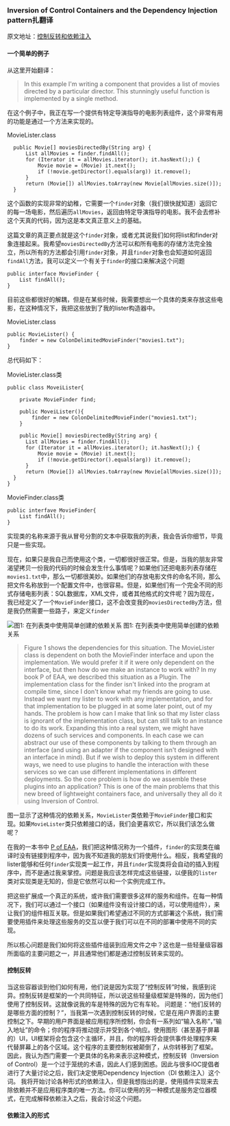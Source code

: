 ﻿### Inversion of Control Containers and the Dependency Injection pattern扎翻译

原文地址：[控制反转和依赖注入](https://www.martinfowler.com/articles/injection.html)

#### 一个简单的例子

从这里开始翻译：
> In this example I'm writing a component that provides a list of movies directed by a particular director. This stunningly useful function is implemented by a single method.

在这个例子中，我正在写一个提供有特定导演指导的电影列表组件，这个非常有用的功能是通过一个方法来实现的。

MovieLister.class
```
  public Movie[] moviesDirectedBy(String arg) {
      List allMovies = finder.findAll();
      for (Iterator it = allMovies.iterator(); it.hasNext();) {
          Movie movie = (Movie) it.next();
          if (!movie.getDirector().equals(arg)) it.remove();
      }
      return (Movie[]) allMovies.toArray(new Movie[allMovies.size()]);
  }
```
这个函数的实现非常的幼稚，它需要一个```finder```对象（我们很快就知道）返回它的每一场电影，然后遍历```allMovies```，返回由特定导演指导的电影。我不会去修补这个天真的代码，因为这是本文真正意义上的基础。

这篇文章的真正要点就是这个```finder```对象，或者尤其说我们如何将list和finder对象连接起来。我希望```moviesDirectedBy```方法可以和所有电影的存储方法完全独立，所以所有的方法都会引用```finder```对象，并且```finder```对象也会知道如何返回```findAll```方法，我可以定义一个有关于```finder```的接口来解决这个问题

```
public interface MovieFinder {
    List findAll();
}
```

目前这些都很好的解耦，但是在某些时候，我需要想出一个具体的类来存放这些电影，在这种情况下，我把这些放到了我的lister构造器中。

MovieLister.class
```
public MovieLister() {
    finder = new ColonDelimitedMovieFinder("movies1.txt");
}
```

总代码如下：

MovieLister.class类
```
public class MoveiLister{

    private MovieFinder find;
    
    public MoveiLister(){
        finder = new ColonDelimitedMovieFinder("movies1.txt");
    }
    
    public Movie[] moviesDirectedBy(String arg) {
      List allMovies = finder.findAll();
      for (Iterator it = allMovies.iterator(); it.hasNext();) {
          Movie movie = (Movie) it.next();
          if (!movie.getDirector().equals(arg)) it.remove();
      }
      return (Movie[]) allMovies.toArray(new Movie[allMovies.size()]);
  }
}
```
MovieFinder.class类
```
public interfave MovieFinder{
    List findAll();
}
```

实现类的名称来源于我从冒号分割的文本中获取我的列表，我会告诉你细节，毕竟只是一些实现。

现在，如果只是我自己而使用这个类，一切都很好很正常。但是，当我的朋友非常渴望拷贝一份我的代码的时候会发生什么事情呢？如果他们还把电影列表存储在```movies1.txt```中，那么一切都很美妙。如果他们的存放电影文件的命名不同，那么把文件名称放到一个配置文件中，也很容易。但是，如果他们有一个完全不同的形式存储电影列表：SQL数据库，XML文件，或者其他格式的文件呢？因为现在，我已经定义了一个```MovieFinder```接口，这不会改变我的```moviesDirectedBy```方法，但是我仍然需要一些路子，来定义```finder```

[1]: https://www.martinfowler.com/articles/injection/naive.gif
 ![图1: 在列表类中使用简单创建的依赖关系][1]
图1: 在列表类中使用简单创建的依赖关系

>Figure 1 shows the dependencies for this situation. The MovieLister class is dependent on both the MovieFinder interface and upon the implementation. We would prefer it if it were only dependent on the interface, but then how do we make an instance to work with?
In my book P of EAA, we described this situation as a Plugin. The implementation class for the finder isn't linked into the program at compile time, since I don't know what my friends are going to use. Instead we want my lister to work with any implementation, and for that implementation to be plugged in at some later point, out of my hands. The problem is how can I make that link so that my lister class is ignorant of the implementation class, but can still talk to an instance to do its work.
Expanding this into a real system, we might have dozens of such services and components. In each case we can abstract our use of these components by talking to them through an interface (and using an adapter if the component isn't designed with an interface in mind). But if we wish to deploy this system in different ways, we need to use plugins to handle the interaction with these services so we can use different implementations in different deployments.
So the core problem is how do we assemble these plugins into an application? This is one of the main problems that this new breed of lightweight containers face, and universally they all do it using Inversion of Control.

图一显示了这种情况的依赖关系，```MovieLister```类依赖于```MovieFinder```接口和实现。如果```MovieLister```类只依赖接口的话，我们会更喜欢它，所以我们该怎么做呢？

在我的一本书中 [P of EAA](https://www.martinfowler.com/books/eaa.html)，我们把这种情况称为一个插件，```finder```的实现类在编译时没有链接到程序中，因为我不知道我的朋友们将使用什么。相反，我希望我的lister能够和任何```finder```实现类一起工作，并且```finder```实现类将会自动的插入到程序中，而不是通过我来掌控。问题是我应该怎样完成这些链接，以便我的```lister```类对实现类是无知的，但是它依然可以和一个实例完成工作。

把这些扩展成一个真正的系统，或许我们需要很多这样的服务和组件。在每一种情况下，我们可以通过一个接口（如果组件没有设计接口的话，可以使用组件），来让我们的组件相互关联。但是如果我们希望通过不同的方式部署这个系统，我们需要使用插件来处理这些服务的交互以便于我们可以在不同的部署中使用不同的实现。

所以核心问题是我们如何将这些插件组装到应用文件之中？这也是一些轻量级容器所面临的主要问题之一，并且通常他们都是通过控制反转来实现的。

#### 控制反转
当这些容器谈到他们如何有用，他们说是因为实现了“控制反转”时候，我感到诧异。控制反转是框架的一个共同特征，所以说这些轻量级框架是特殊的，因为他们使用了控制反转。这就像说我的车是特殊的因为它有车轮。
问题是：“他们反转的是哪些方面的控制？”，当我第一次遇到控制反转的时候，它是在用户界面的主要控制之下。早期的用户界面是被应用程序所控制，你会有一系列如“输入名称”，”输入地址”的命令；你的程序将推动提示并受到各个响应。使用图形（甚至基于屏幕的）UI，UI框架将会包含这个主循环，并且，你的程序将会提供事件处理程序来代替屏幕上的各个区域。这个程序的主要控制权被颠倒了，从你转移到了框架。
因此，我认为西门需要一个更具体的名称来表示这种模式，控制反转（Inversion of Control）是一个过于笼统的术语，因此人们感到困惑。因此与很多IOC提倡者进行了大量讨论之后，我们决定使用Dependency Injection（DI 依赖注入）这个词。
我将开始讨论各种形式的依赖注入，但是我想指出的是，使用插件实现来去除依赖并不是应用程序类的唯一方法。你可以使用的另一种模式是服务定位器模式，在完成解释依赖注入之后，我会讨论这个问题。

#### 依赖注入的形式
